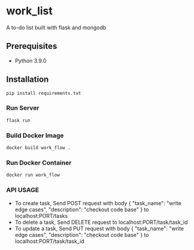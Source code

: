 # work_list
A to-do list built with flask and mongodb

## Prerequisites
- Python 3.9.0

## Installation
```
pip install requirements.txt
```
### Run Server
```
flask run
```

### Build Docker Image
 ```
 docker build work_flow .
 ```
 
 ### Run Docker Container
 ```
 docker run work_flow
 ```
 
 ### API USAGE
 - To create task,
 Send POST request with body { "task_name": "write edge cases", "description": "checkout code base" } to localhost:PORT/tasks
 - To delete a task,
 Send DELETE request to localhost:PORT/task/task_id
 - To update a task,
 Send PUT request with body { "task_name": "write edge cases", "description": "checkout code base" } to localhost:PORT/task/task_id
 
